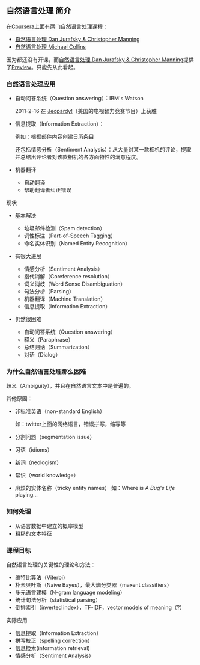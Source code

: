 ## 自然语言处理 简介

在[Coursera]上面有两门自然语言处理课程：

* [自然语言处理 Dan Jurafsky & Christopher Manning]
* [自然语言处理 Michael Collins]

因为都还没有开课，而[自然语言处理 Dan Jurafsky & Christopher Manning]提供了[Preview]。只能先从此看起。

### 自然语言处理应用

* 自动问答系统（Question answering）：IBM's Watson

  2011-2-16 在 [Jeopardy!]（美国的电视智力竞赛节目）上获胜

* 信息提取（Information Extraction）：

  例如：根据邮件内容创建日历条目

  还包括情感分析（Sentiment Analysis）：从大量对某一款相机的评论，提取并总结出评论者对该款相机的各方面特性的满意程度。

* 机器翻译

  * 自动翻译
  * 帮助翻译者纠正错误

现状

* 基本解决

  * 垃圾邮件检测（Spam detection）
  * 词性标注（Part-of-Speech Tagging）
  * 命名实体识别（Named Entity Recognition）

* 有很大进展

  * 情感分析（Sentiment Analysis）
  * 指代消解（Coreference resolution）
  * 词义消歧（Word Sense Disambiguation）
  * 句法分析（Parsing）
  * 机器翻译（Machine Translation）
  * 信息提取（Information Extraction）

* 仍然很困难

  * 自动问答系统（Question answering）
  * 释义（Paraphrase）
  * 总结归纳（Summarization）
  * 对话（Dialog）

### 为什么自然语言处理那么困难

歧义（Ambiguity），并且在自然语言文本中是普遍的。

其他原因：

* 非标准英语（non-standard English）

  如：twitter上面的网络语言，错误拼写，缩写等

* 分割问题（segmentation issue）
* 习语（idioms）
* 新词（neologism）
* 常识（world knowledge）
* 麻烦的实体名称（tricky entity names） 如：Where is *A Bug's Life* playing...

### 如何处理

* 从语言数据中建立的概率模型
* 粗糙的文本特征

### 课程目标

自然语言处理的关键性的理论和方法：

* 维特比算法（Viterbi）
* 朴素贝叶斯（Naive Bayes），最大熵分类器（maxent classifiers）
* 多元语言建模（N-gram language modeling）
* 统计句法分析（statistical parsing）
* 倒排索引（inverted index），TF-IDF，vector models of meaning（?）

实际应用

* 信息提取（Information Extraction）
* 拼写校正（spelling correction）
* 信息检索(information retrieval)
* 情感分析（Sentiment Analysis）

[Coursera]: https://www.coursera.org/
[自然语言处理 Dan Jurafsky & Christopher Manning]: https://www.coursera.org/course/nlp
[自然语言处理 Michael Collins]: https://www.coursera.org/course/nlangp
[Preview]: https://class.coursera.org/nlp/lecture/preview

[Jeopardy!]: http://en.wikipedia.org/wiki/Jeopardy!
